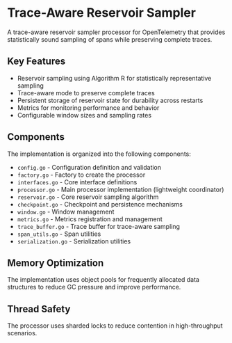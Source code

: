 # Trace-Aware Reservoir Sampler

A trace-aware reservoir sampler processor for OpenTelemetry that provides statistically sound sampling of spans while preserving complete traces.

## Key Features

- Reservoir sampling using Algorithm R for statistically representative sampling
- Trace-aware mode to preserve complete traces
- Persistent storage of reservoir state for durability across restarts
- Metrics for monitoring performance and behavior
- Configurable window sizes and sampling rates

## Components

The implementation is organized into the following components:

- `config.go` - Configuration definition and validation
- `factory.go` - Factory to create the processor
- `interfaces.go` - Core interface definitions
- `processor.go` - Main processor implementation (lightweight coordinator)
- `reservoir.go` - Core reservoir sampling algorithm
- `checkpoint.go` - Checkpoint and persistence mechanisms
- `window.go` - Window management
- `metrics.go` - Metrics registration and management
- `trace_buffer.go` - Trace buffer for trace-aware sampling
- `span_utils.go` - Span utilities
- `serialization.go` - Serialization utilities

## Memory Optimization

The implementation uses object pools for frequently allocated data structures to reduce GC pressure and improve performance.

## Thread Safety

The processor uses sharded locks to reduce contention in high-throughput scenarios.